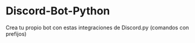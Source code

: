 # Discord-Bot-Python
Crea tu propio bot con estas integraciones de Discord.py (comandos con prefijos)
